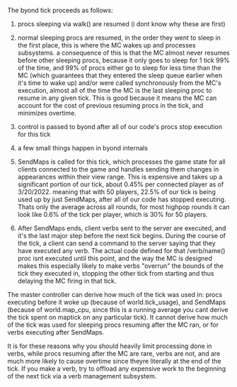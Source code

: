 The byond tick proceeds as follows:
1. procs sleeping via walk() are resumed (i dont know why these are first)

2. normal sleeping procs are resumed, in the order they went to sleep in the first place, this is where the MC wakes up and processes subsystems. a consequence of this is that the MC almost never resumes before other sleeping procs, because it only goes to sleep for 1 tick 99% of the time, and 99% of procs either go to sleep for less time than the MC (which guarantees that they entered the sleep queue earlier when it's time to wake up) and/or were called synchronously from the MC's execution, almost all of the time the MC is the last sleeping proc to resume in any given tick. This is good because it means the MC can account for the cost of previous resuming procs in the tick, and minimizes overtime.

3. control is passed to byond after all of our code's procs stop execution for this tick

4. a few small things happen in byond internals

5. SendMaps is called for this tick, which processes the game state for all clients connected to the game and handles sending them changes
in appearances within their view range. This is expensive and takes up a significant portion of our tick, about 0.45% per connected player
as of 3/20/2022. meaning that with 50 players, 22.5% of our tick is being used up by just SendMaps, after all of our code has stopped executing. Thats only the average across all rounds, for most highpop rounds it can look like 0.6% of the tick per player, which is 30% for 50 players.

6. After SendMaps ends, client verbs sent to the server are executed, and it's the last major step before the next tick begins.
During the course of the tick, a client can send a command to the server saying that they have executed any verb. The actual code defined
for that /verb/name() proc isnt executed until this point, and the way the MC is designed makes this especially likely to make verbs
"overrun" the bounds of the tick they executed in, stopping the other tick from starting and thus delaying the MC firing in that tick.

The master controller can derive how much of the tick was used in: procs executing before it woke up (because of world.tick_usage), and SendMaps (because of world.map_cpu, since this is a running average you cant derive the tick spent on maptick on any particular tick). It cannot derive how much of the tick was used for sleeping procs resuming after the MC ran, or for verbs executing after SendMaps. 

It is for these reasons why you should heavily limit processing done in verbs, while procs resuming after the MC are rare, verbs are not, and are much more likely to cause overtime since theyre literally at the end of the tick. If you make a verb, try to offload any expensive work to the beginning of the next tick via a verb management subsystem.
